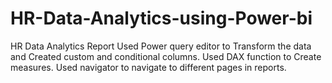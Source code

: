 # HR-Data-Analytics-using-Power-bi
HR Data Analytics Report
Used Power query editor to Transform the data and Created custom and conditional columns.
Used DAX function to Create measures.
Used navigator to navigate to different pages in reports.
